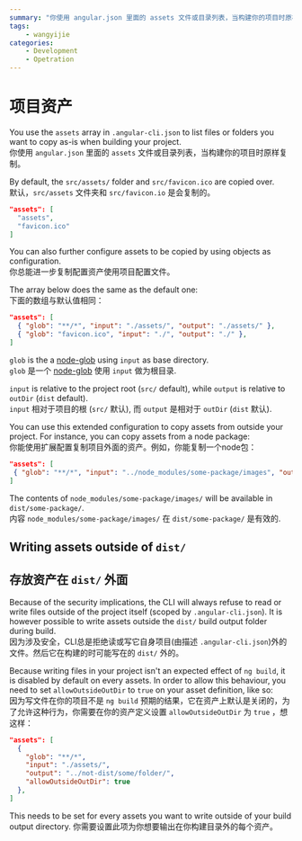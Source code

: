 ```yaml
---
summary: "你使用 angular.json 里面的 assets 文件或目录列表，当构建你的项目时原样复制。"
tags:
    - wangyijie
categories:
    - Development
    - Opetration
---
```

# 项目资产

You use the `assets` array in `.angular-cli.json` to list files or folders you want to copy as-is
when building your project.  
你使用 `angular.json` 里面的 `assets` 文件或目录列表，当构建你的项目时原样复制。

By default, the `src/assets/` folder and `src/favicon.ico` are copied over.  
默认，`src/assets` 文件夹和 `src/favicon.io` 是会复制的。

```json
"assets": [
  "assets",
  "favicon.ico"
]
```

You can also further configure assets to be copied by using objects as configuration.  
你总能进一步复制配置资产使用项目配置文件。


The array below does the same as the default one:  
下面的数组与默认值相同：

```json
"assets": [
  { "glob": "**/*", "input": "./assets/", "output": "./assets/" },
  { "glob": "favicon.ico", "input": "./", "output": "./" },
]
```

`glob` is the a [node-glob](https://github.com/isaacs/node-glob) using `input` as base directory.  
`glob` 是一个 [node-glob](https://github.com/isaacs/node-glob) 使用 `input` 做为根目录.  

`input` is relative to the project root (`src/` default), while `output` is
 relative to `outDir` (`dist` default).  
 `input` 相对于项目的根 (`src/` 默认), 而 `output` 是相对于
  `outDir` (`dist` 默认).

 You can use this extended configuration to copy assets from outside your project.
 For instance, you can copy assets from a node package:  
 你能使用扩展配置复制项目外面的资产。例如，你能复制一个node包：

 ```json
"assets": [
  { "glob": "**/*", "input": "../node_modules/some-package/images", "output": "./some-package/" },
]
```

The contents of `node_modules/some-package/images/` will be available in `dist/some-package/`.  
内容 `node_modules/some-package/images/` 在 `dist/some-package/` 是有效的.

## Writing assets outside of `dist/`
## 存放资产在 `dist/` 外面

Because of the security implications, the CLI will always refuse to read or write files outside of
the project itself (scoped by `.angular-cli.json`). It is however possible to write assets outside
the `dist/` build output folder during build.  
因为涉及安全，CLI总是拒绝读或写它自身项目(由描述 `.angular-cli.json`)外的文件。然后它在构建的时可能写在的 `dist/` 外的。



Because writing files in your project isn't an expected effect of `ng build`, it is disabled by 
default on every assets. In order to allow this behaviour, you need to set `allowOutsideOutDir` 
to `true` on your asset definition, like so:  
因为写文件在你的项目不是 `ng build` 预期的结果，它在资产上默认是关闭的，为了允许这种行为，你需要在你的资产定义设置 `allowOutsideOutDir` 为 `true` ，想这样：


```json
"assets": [
  {
    "glob": "**/*",
    "input": "./assets/",
    "output": "../not-dist/some/folder/",
    "allowOutsideOutDir": true
  },
]
```

This needs to be set for every assets you want to write outside of your build output directory.
你需要设置此项为你想要输出在你构建目录外的每个资产。
